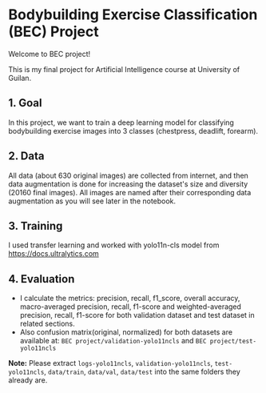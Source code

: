 # Bodybuilding Exercise Classification (BEC) Project

Welcome to BEC project!

This is my final project for Artificial Intelligence course at University of Guilan.

## 1. Goal
In this project, we want to train a deep learning model for classifying bodybuilding exercise images into 3 classes (chestpress, deadlift, forearm).

## 2. Data
All data (about 630 original images) are collected from internet, and then data augmentation is done for increasing the dataset's size and diversity (20160 final images). All images are named after their corresponding data augmentation as you will see later in the notebook.

## 3. Training
I used transfer learning and worked with yolo11n-cls model from https://docs.ultralytics.com

## 4. Evaluation
* I calculate the metrics: precision, recall, f1_score, overall accuracy, macro-averaged precision, recall, f1-score and weighted-averaged precision, recall, f1-score for both validation dataset and test dataset in related sections.
* Also confusion matrix(original, normalized) for both datasets are available at: `BEC project/validation-yolo11ncls` and `BEC project/test-yolo11ncls`


**Note:** Please extract `logs-yolo11ncls`, `validation-yolo11ncls`, `test-yolo11ncls`, `data/train`, `data/val`, `data/test` into the same folders they already are.

